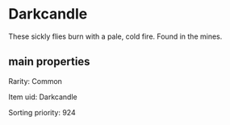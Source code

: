 # Darkcandle

These sickly flies burn with a pale, cold fire. Found in the mines.

## main properties

Rarity: Common

Item uid: Darkcandle

Sorting priority: 924